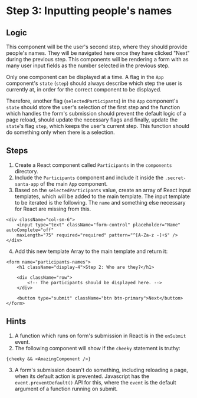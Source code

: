 # Step 3: Inputting people's names

## Logic

This component will be the user's second step, where they should provide people's names. They will be navigated here once they have clicked "Next" during the previous step. This components will be rendering a form with as many user input fields as the number selected in the previous step.

Only one component can be displayed at a time. A flag in the `App` component's `state` (`step`) should always describe which step the user is currently at, in order for the correct component to be displayed.

Therefore, another flag (`selectedParticipants`) in the `App` component's `state` should store the user's selection of the first step and the function which handles the form's submission should prevent the default logic of a page reload, should update the necessary flags and finally, update the `state`'s flag `step`, which keeps the user's current step. This function should do something only when there is a selection.

## Steps

1. Create a React component called `Participants` in the `components` directory.
2. Include the `Participants` component and include it inside the `.secret-santa-app` of the main `App` component.
3. Based on the `selectedParticipants` value, create an array of React input templates, which will be added to the main template. The input template to be iterated is the following. The `name` and something else necessary for React are missing from this.

```
<div className="col-sm-6">
    <input type="text" className="form-control" placeholder="Name" autoComplete="off"
    maxLength="75" required="required" pattern="^[A-Za-z -]+$" />
</div>
```

4. Add this new template Array to the main template and return it:

```
<form name="participants-names">
    <h1 className="display-4">Step 2: Who are they?</h1>

    <div className="row">
        <!-- The participants should be displayed here. -->
    </div>

    <button type="submit" className="btn btn-primary">Next</button>
</form>
```

## Hints

1. A function which runs on form's submission in React is in the `onSubmit` event.
2. The following component will show if the `cheeky` statement is truthy:

```
{cheeky && <AmazingComponent />}
```
3. A form's submission doesn't do something, including reloading a page, when its default action is prevented. Javascript has the `event.preventDefault()` API for this, where the `event` is the default argument of a function running on submit.
